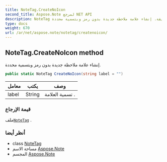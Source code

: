 ```yaml
---
title: NoteTag.CreateNoIcon
second_title: Aspose.Note لمرجع NET API
description: NoteTag طريقة. إنشاء علامة ملاحظة جديدة بدون رمز وبتسمية محددة.
type: docs
weight: 670
url: /ar/net/aspose.note/notetag/createnoicon/
---
```

## NoteTag.CreateNoIcon method

إنشاء علامة ملاحظة جديدة بدون رمز وبتسمية محددة.

```csharp
public static NoteTag CreateNoIcon(string label = "")
```

| معامل | يكتب | وصف |
| --- | --- | --- |
| label | String | تسمية العلامة . |

### قيمة الإرجاع

ملف[`NoteTag`](../) .

### أنظر أيضا

* class [NoteTag](../)
* مساحة الاسم [Aspose.Note](../../notetag/)
* المجسم [Aspose.Note](../../../)


